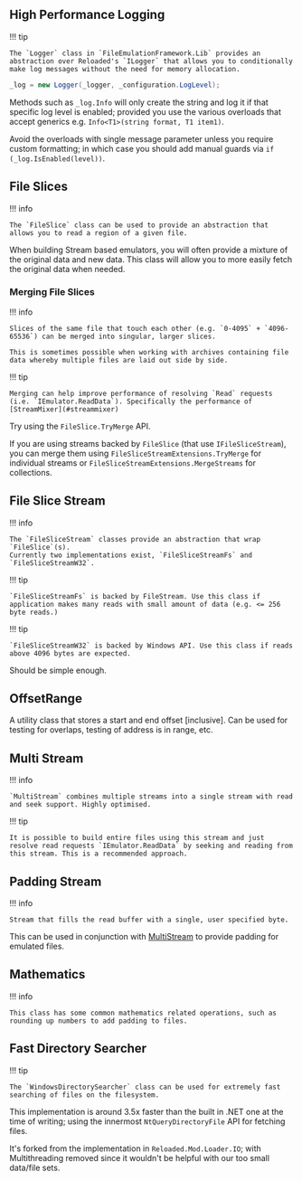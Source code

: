 ## High Performance Logging

!!! tip

    The `Logger` class in `FileEmulationFramework.Lib` provides an abstraction over Reloaded's `ILogger` that allows you to conditionally make log messages without the need for memory allocation.  

```csharp
_log = new Logger(_logger, _configuration.LogLevel);
```

Methods such as `_log.Info` will only create the string and log it if that specific log level is enabled; provided you use the various overloads that accept generics e.g. `Info<T1>(string format, T1 item1)`.

Avoid the overloads with single message parameter unless you require custom formatting; in which case you should add manual guards via `if (_log.IsEnabled(level))`.

## File Slices

!!! info

    The `FileSlice` class can be used to provide an abstraction that allows you to read a region of a given file.  

When building Stream based emulators, you will often provide a mixture of the original data and new data. This class will allow you to more easily fetch the original data when needed.

### Merging File Slices

!!! info

    Slices of the same file that touch each other (e.g. `0-4095` + `4096-65536`) can be merged into singular, larger slices.  

    This is sometimes possible when working with archives containing file data whereby multiple files are laid out side by side.

!!! tip

    Merging can help improve performance of resolving `Read` requests (i.e. `IEmulator.ReadData`). Specifically the performance of [StreamMixer](#streammixer)

Try using the `FileSlice.TryMerge` API.  

If you are using streams backed by `FileSlice` (that use `IFileSliceStream`), you can merge them using `FileSliceStreamExtensions.TryMerge` for individual streams or `FileSliceStreamExtensions.MergeStreams` for collections.  

## File Slice Stream

!!! info

    The `FileSliceStream` classes provide an abstraction that wrap `FileSlice`(s).  
    Currently two implementations exist, `FileSliceStreamFs` and `FileSliceStreamW32`.  

!!! tip

    `FileSliceStreamFs` is backed by FileStream. Use this class if application makes many reads with small amount of data (e.g. <= 256 byte reads.)

!!! tip

    `FileSliceStreamW32` is backed by Windows API. Use this class if reads above 4096 bytes are expected.

Should be simple enough.

## OffsetRange

A utility class that stores a start and end offset [inclusive]. Can be used for testing for overlaps, testing of address is in range, etc.

## Multi Stream

!!! info

    `MultiStream` combines multiple streams into a single stream with read and seek support. Highly optimised.

!!! tip

    It is possible to build entire files using this stream and just resolve read requests `IEmulator.ReadData` by seeking and reading from this stream. This is a recommended approach.

## Padding Stream

!!! info

    Stream that fills the read buffer with a single, user specified byte.  

This can be used in conjunction with [MultiStream](#multistream) to provide padding for emulated files.

## Mathematics

!!! info

    This class has some common mathematics related operations, such as rounding up numbers to add padding to files.

## Fast Directory Searcher

!!! tip

    The `WindowsDirectorySearcher` class can be used for extremely fast searching of files on the filesystem. 

This implementation is around 3.5x faster than the built in .NET one at the time of writing; using the innermost `NtQueryDirectoryFile` API for fetching files.

It's forked from the implementation in `Reloaded.Mod.Loader.IO`; with Multithreading removed since it wouldn't be helpful with our too small data/file sets.